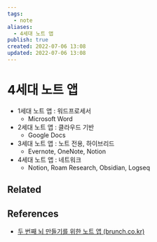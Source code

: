 ```yaml
---
tags:
  - note
aliases:
  - 4세대 노트 앱
publish: true
created: 2022-07-06 13:08
updated: 2022-07-06 13:08
---
```


# 4세대 노트 앱

- 1세대 노트 앱 : 워드프로세서
  - Microsoft Word
- 2세대 노트 앱 : 클라우드 기반
  - Google Docs
- 3세대 노트 앱 : 노트 전용, 하이브리드
  - Evernote, OneNote, Notion
- 4세대 노트 앱 : 네트워크
  - Notion, Roam Research, Obsidian, Logseq

## Related

## References

- [두 번째 뇌 만들기를 위한 노트 앱 (brunch.co.kr)](https://brunch.co.kr/@analysisman/6)
